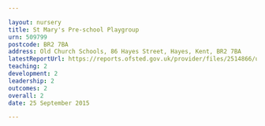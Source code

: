 ```yaml
---

layout: nursery
title: St Mary's Pre-school Playgroup
urn: 509799
postcode: BR2 7BA
address: Old Church Schools, 86 Hayes Street, Hayes, Kent, BR2 7BA
latestReportUrl: https://reports.ofsted.gov.uk/provider/files/2514866/urn/509799.pdf
teaching: 2
development: 2
leadership: 2
outcomes: 2
overall: 2
date: 25 September 2015

---
```

